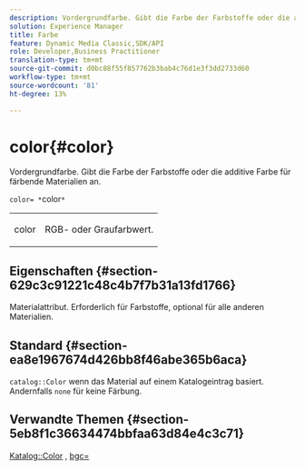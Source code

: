 ```yaml
---
description: Vordergrundfarbe. Gibt die Farbe der Farbstoffe oder die additive Farbe für färbende Materialien an.
solution: Experience Manager
title: Farbe
feature: Dynamic Media Classic,SDK/API
role: Developer,Business Practitioner
translation-type: tm+mt
source-git-commit: d0bc88f55f857762b3bab4c76d1e3f3dd2733d60
workflow-type: tm+mt
source-wordcount: '81'
ht-degree: 13%

---
```



# color{#color}

Vordergrundfarbe. Gibt die Farbe der Farbstoffe oder die additive Farbe für färbende Materialien an.

`color= *`color`*`

<table id="simpletable_C5AF9074CCA64EA5921772DF3F7E0F55"> 
 <tr class="strow"> 
  <td class="stentry"> <p><span class="varname"> color</span> </p> </td> 
  <td class="stentry"> <p>RGB- oder Graufarbwert. </p></td> 
 </tr> 
</table>

## Eigenschaften {#section-629c3c91221c48c4b7f7b31a13fd1766}

Materialattribut. Erforderlich für Farbstoffe, optional für alle anderen Materialien.

## Standard {#section-ea8e1967674d426bb8f46abe365b6aca}

`catalog::Color` wenn das Material auf einem Katalogeintrag basiert. Andernfalls `none` für keine Färbung.

## Verwandte Themen {#section-5eb8f1c36634474bbfaa63d84e4c3c71}

[Katalog::Color](../../../../../ir-api/material-cat/image-rendering-api-ref/c-ir-material-catalog/c-ir-material-data-reference/r-ir-cat-color.md#reference-7639487fe0ac48beb9e8afa4dc845552) ,  [bgc=](../../../../../ir-api/http-protocol/image-rendering-api-ref/c-ir-http-protocol-ref/c-ir-http-protocol-command-reference/r-ir-bgc.md#reference-3f5c78cea01c4a85aa582076d23aebb0)
